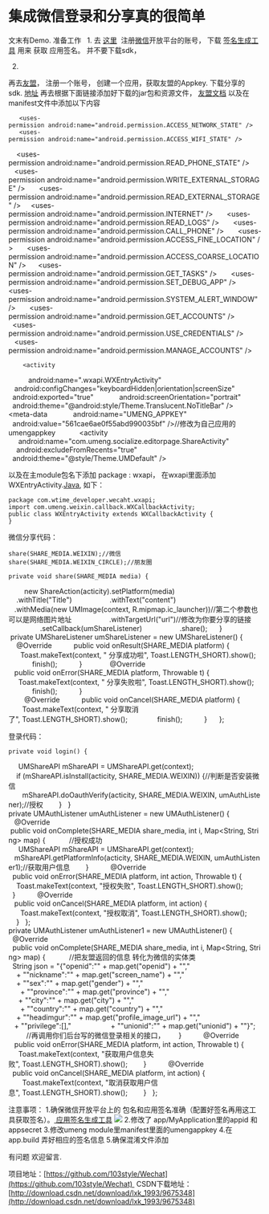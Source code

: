 # 集成微信登录和分享真的很简单 

文末有Demo.
准备工作  
1.
去 [这里](https://open.weixin.qq.com/)  注册[微信](http://lib.csdn.net/base/wechat)开放平台的账号，
下载 [签名生成工具](https://res.wx.qq.com/open/zh_CN/htmledition/res/dev/download/sdk/Gen_Signature_Android2.apk) 用来 获取 应用签名。
并不要下载sdk，

2.
再去[友盟](http://mobile.umeng.com/social)，
注册一个账号，
创建一个应用，获取友盟的Appkey.
下载分享的sdk. [地址](http://dev.umeng.com/social/android/sdk-download)
再去根据下面链接添加好下载的jar包和资源文件，
[友盟文档](http://dev.umeng.com/social/android/%E5%BF%AB%E9%80%9F%E9%9B%86%E6%88%90%E6%96%87%E6%A1%A3)
以及在manifest文件中添加以下内容

       <uses-permission android:name="android.permission.ACCESS_NETWORK_STATE" />  
       <uses-permission android:name="android.permission.ACCESS_WIFI_STATE" />  
       <uses-permission android:name="android.permission.READ_PHONE_STATE" />  
       <uses-permission android:name="android.permission.WRITE_EXTERNAL_STORAGE" />  
       <uses-permission android:name="android.permission.READ_EXTERNAL_STORAGE" />  
      <uses-permission android:name="android.permission.INTERNET" />  
       <uses-permission android:name="android.permission.READ_LOGS" />  
       <uses-permission android:name="android.permission.CALL_PHONE" />  
       <uses-permission android:name="android.permission.ACCESS_FINE_LOCATION" />  
       <uses-permission android:name="android.permission.ACCESS_COARSE_LOCATION" />  
       <uses-permission android:name="android.permission.GET_TASKS" />  
       <uses-permission android:name="android.permission.SET_DEBUG_APP" />  
       <uses-permission android:name="android.permission.SYSTEM_ALERT_WINDOW" />  
       <uses-permission android:name="android.permission.GET_ACCOUNTS" />  
       <uses-permission android:name="android.permission.USE_CREDENTIALS" />  
       <uses-permission android:name="android.permission.MANAGE_ACCOUNTS" />  

        <activity  
             android:name=".wxapi.WXEntryActivity"  
             android:configChanges="keyboardHidden|orientation|screenSize"  
             android:exported="true"  
             android:screenOrientation="portrait"  
             android:theme="@android:style/Theme.Translucent.NoTitleBar" />  
  
         <meta-data  
             android:name="UMENG_APPKEY"  
             android:value="561cae6ae0f55abd990035bf" />//修改为自己应用的umengappkey  
  
         <activity  
             android:name="com.umeng.socialize.editorpage.ShareActivity"  
             android:excludeFromRecents="true"  
             android:theme="@style/Theme.UMDefault" />  

以及在主module包名下添加 package : wxapi，
在wxapi里面添加WXEntryActivity.[Java](http://lib.csdn.net/base/javaee),
如下：

    package com.wtime_developer.wecaht.wxapi;  
    import com.umeng.weixin.callback.WXCallbackActivity;  
    public class WXEntryActivity extends WXCallbackActivity {  
    }  

微信分享代码：

    share(SHARE_MEDIA.WEIXIN);//微信  
    share(SHARE_MEDIA.WEIXIN_CIRCLE);//朋友圈  

    private void share(SHARE_MEDIA media) {  
           new ShareAction(acticity).setPlatform(media)  
                   .withTitle("Title")  
                   .withText("content")  
                   .withMedia(new UMImage(context, R.mipmap.ic_launcher))//第二个参数也可以是网络图片地址  
                   .withTargetUrl("url")//修改为你要分享的链接  
                   .setCallback(umShareListener)  
                   .share();  
       }  
  
    private UMShareListener umShareListener = new UMShareListener() {  
           @Override  
           public void onResult(SHARE_MEDIA platform) {  
               Toast.makeText(context, " 分享成功啦", Toast.LENGTH_SHORT).show();  
               finish();  
           }  
  
           @Override  
           public void onError(SHARE_MEDIA platform, Throwable t) {  
               Toast.makeText(context, " 分享失败啦", Toast.LENGTH_SHORT).show();  
               finish();  
           }  
      
           @Override  
           public void onCancel(SHARE_MEDIA platform) {  
               Toast.makeText(context, " 分享取消了", Toast.LENGTH_SHORT).show();  
               finish();  
           }  
       };  


登录代码：

    private void login() {  
        UMShareAPI mShareAPI = UMShareAPI.get(context);  
        if (mShareAPI.isInstall(acticity, SHARE_MEDIA.WEIXIN)) {//判断是否安装微信  
            mShareAPI.doOauthVerify(acticity, SHARE_MEDIA.WEIXIN, umAuthListener);//授权  
        }  
    }  
  
    private UMAuthListener umAuthListener = new UMAuthListener() {  
        @Override  
        public void onComplete(SHARE_MEDIA share_media, int i, Map<String, String> map) {  
            //授权成功  
            UMShareAPI mShareAPI = UMShareAPI.get(context);  
            mShareAPI.getPlatformInfo(acticity, SHARE_MEDIA.WEIXIN, umAuthListener1);//获取用户信息  
        }  
  
        @Override  
        public void onError(SHARE_MEDIA platform, int action, Throwable t) {  
            Toast.makeText(context, "授权失败", Toast.LENGTH_SHORT).show();  
        }  
  
        @Override  
        public void onCancel(SHARE_MEDIA platform, int action) {  
            Toast.makeText(context, "授权取消", Toast.LENGTH_SHORT).show();  
        }  
    };  
  
    private UMAuthListener umAuthListener1 = new UMAuthListener() {  
        @Override  
        public void onComplete(SHARE_MEDIA share_media, int i, Map<String, String> map) {  
            //把友盟返回的信息 转化为微信的实体类  
            String json = "{\"openid\":\"" + map.get("openid") + "\","  
                    + "\"nickname\":\"" + map.get("screen_name") + "\","  
                    + "\"sex\":\"" + map.get("gender") + "\","  
                    + "\"province\":\"" + map.get("province") + "\","  
                    + "\"city\":\"" + map.get("city") + "\","  
                    + "\"country\":\"" + map.get("country") + "\","  
                    + "\"headimgur\":\"" + map.get("profile_image_url") + "\","  
                    + "\"privilege\":[],"  
                    + "\"unionid\":\"" + map.get("unionid") + "\"}";  
            //再调用你们后台写的微信登录相关的接口，  
        }  
  
        @Override  
        public void onError(SHARE_MEDIA platform, int action, Throwable t) {  
            Toast.makeText(context, "获取用户信息失败", Toast.LENGTH_SHORT).show();  
        }  
  
        @Override  
        public void onCancel(SHARE_MEDIA platform, int action) {  
            Toast.makeText(context, "取消获取用户信息", Toast.LENGTH_SHORT).show();  
        }  
    };  

注意事项：
1.确保微信开放平台上的 包名和应用签名准确（配置好签名再用这工具获取签名）。[ 应用签名生成工具](https://res.wx.qq.com/open/zh_CN/htmledition/res/dev/download/sdk/Gen_Signature_Android2.apk)
![](http://upload-images.jianshu.io/upload_images/1709375-ce5e90db36ed2eb5?imageMogr2/auto-orient/strip%7CimageView2/2/w/1240)
2.修改了 app/MyApplication里的appid 和 appsecret
3.修改umeng module里manifest里面的umengappkey
4.在app.build 弄好相应的签名信息
5.确保混淆文件添加

有问题 欢迎留言.

项目地址：[https://github.com/103style/Wechat](https://github.com/103style/Wechat) 
CSDN下载地址：[http://download.csdn.net/download/lxk_1993/9675348](http://download.csdn.net/download/lxk_1993/9675348)
